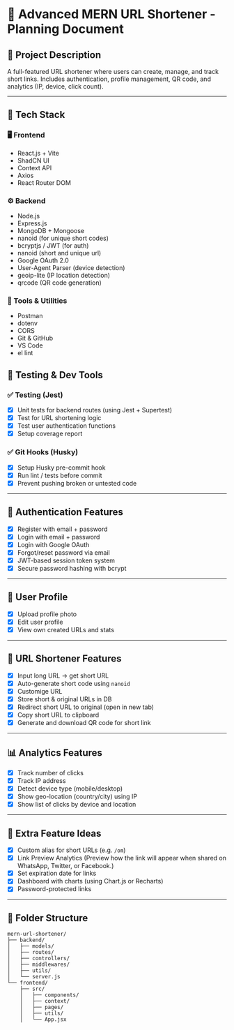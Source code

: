 # 🔗 Advanced MERN URL Shortener - Planning Document

## 📌 Project Description

A full-featured URL shortener where users can create, manage, and track short links. Includes authentication, profile management, QR code, and analytics (IP, device, click count).

---

## 🧰 Tech Stack

### 🖥️ Frontend

- React.js + Vite
- ShadCN UI
- Context API
- Axios
- React Router DOM

### ⚙️ Backend

- Node.js
- Express.js
- MongoDB + Mongoose
- nanoid (for unique short codes)
- bcryptjs / JWT (for auth)
- nanoid (short and unique url)
- Google OAuth 2.0
- User-Agent Parser (device detection)
- geoip-lite (IP location detection)
- qrcode (QR code generation)

### 🧪 Tools & Utilities

- Postman
- dotenv
- CORS
- Git & GitHub
- VS Code
- el lint

## 🧪 Testing & Dev Tools

### ✅ Testing (Jest)

- [x] Unit tests for backend routes (using Jest + Supertest)
- [x] Test for URL shortening logic
- [x] Test user authentication functions
- [x] Setup coverage report

### ✅ Git Hooks (Husky)

- [x] Setup Husky pre-commit hook
- [x] Run lint / tests before commit
- [x] Prevent pushing broken or untested code

---

## 🔐 Authentication Features

- [x] Register with email + password
- [x] Login with email + password
- [x] Login with Google OAuth
- [x] Forgot/reset password via email
- [x] JWT-based session token system
- [x] Secure password hashing with bcrypt

---

## 👤 User Profile

- [x] Upload profile photo
- [x] Edit user profile
- [x] View own created URLs and stats

---

## 🔗 URL Shortener Features

- [x] Input long URL → get short URL
- [x] Auto-generate short code using `nanoid`
- [x] Customige URL
- [x] Store short & original URLs in DB
- [x] Redirect short URL to original (open in new tab)
- [x] Copy short URL to clipboard
- [x] Generate and download QR code for short link

---

## 📊 Analytics Features

- [x] Track number of clicks
- [x] Track IP address
- [x] Detect device type (mobile/desktop)
- [x] Show geo-location (country/city) using IP
- [x] Show list of clicks by device and location

---

## 🌟 Extra Feature Ideas

- [x] Custom alias for short URLs (e.g. `/om`)
- [x] Link Preview Analytics (Preview how the link will appear when shared on WhatsApp, Twitter, or Facebook.)
- [x] Set expiration date for links
- [x] Dashboard with charts (using Chart.js or Recharts)
- [x] Password-protected links

---

## 📂 Folder Structure

```plaintext
mern-url-shortener/
├── backend/
│   ├── models/
│   ├── routes/
│   ├── controllers/
│   ├── middlewares/
│   ├── utils/
│   └── server.js
└── frontend/
    ├── src/
    │   ├── components/
    │   ├── context/
    │   ├── pages/
    │   ├── utils/
    │   └── App.jsx
```
